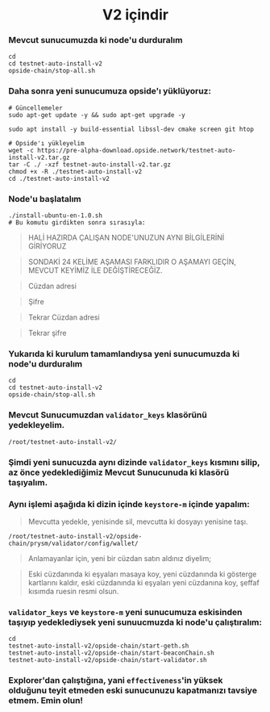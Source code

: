 <h1 align="center"> V2 içindir </h1>

### Mevcut sunucumuzda ki node'u durduralım
```console
cd
cd testnet-auto-install-v2
opside-chain/stop-all.sh
```

### Daha sonra yeni sunucumuza opside'ı yüklüyoruz:
```console
# Güncellemeler
sudo apt-get update -y && sudo apt-get upgrade -y

sudo apt install -y build-essential libssl-dev cmake screen git htop

# Opside'ı yükleyelim
wget -c https://pre-alpha-download.opside.network/testnet-auto-install-v2.tar.gz 
tar -C ./ -xzf testnet-auto-install-v2.tar.gz
chmod +x -R ./testnet-auto-install-v2
cd ./testnet-auto-install-v2
```

### Node'u başlatalım

```
./install-ubuntu-en-1.0.sh
# Bu komutu girdikten sonra sırasıyla:
```

> HALİ HAZIRDA ÇALIŞAN NODE'UNUZUN AYNI BİLGİLERİNİ GİRİYORUZ

> SONDAKİ 24 KELİME AŞAMASI FARKLIDIR O AŞAMAYI GEÇİN, MEVCUT KEYİMİZ İLE DEĞİŞTİRECEĞİZ.

> Cüzdan adresi

> Şifre

> Tekrar Cüzdan adresi

> Tekrar şifre

### Yukarıda ki kurulum tamamlandıysa yeni sunucumuzda ki node'u durduralım

```console
cd
cd testnet-auto-install-v2
opside-chain/stop-all.sh
```


### Mevcut Sunucumuzdan `validator_keys` klasörünü yedekleyelim.

```console
/root/testnet-auto-install-v2/
```

### Şimdi yeni sunucuzda aynı dizinde `validator_keys` kısmını silip, az önce yedeklediğimiz Mevcut Sunucunuda ki klasörü taşıyalım.

### Aynı işlemi aşağıda ki dizin içinde `keystore-m` içinde yapalım:

> Mevcutta yedekle, yenisinde sil, mevcutta ki dosyayı yenisine taşı.

```console
/root/testnet-auto-install-v2/opside-chain/prysm/validator/config/wallet/
```

> Anlamayanlar için, yeni bir cüzdan satın aldınız diyelim;

> Eski cüzdanında ki eşyaları masaya koy, yeni cüzdanında ki gösterge kartlarını kaldır, eski cüzdanında ki eşyaları yeni cüzdanına koy, şeffaf kısımda ruesin resmi olsun.

### `validator_keys` ve `keystore-m` yeni sunucumuza eskisinden taşıyıp yedeklediysek yeni sunuucmuzda ki node'u çalıştıralım:

```console
cd
testnet-auto-install-v2/opside-chain/start-geth.sh
testnet-auto-install-v2/opside-chain/start-beaconChain.sh
testnet-auto-install-v2/opside-chain/start-validator.sh
```

### Explorer'dan çalıştığına, yani `effectiveness`'in yüksek olduğunu teyit etmeden eski sunucunuzu kapatmanızı tavsiye etmem. Emin olun!
